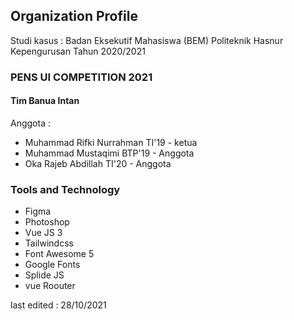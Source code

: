 ## Organization Profile
Studi kasus : Badan Eksekutif Mahasiswa (BEM) Politeknik Hasnur Kepengurusan Tahun 2020/2021

### PENS UI COMPETITION 2021
#### Tim Banua Intan
Anggota : 
- Muhammad Rifki Nurrahman TI'19 - ketua
- Muhammad Mustaqimi BTP'19 - Anggota
- Oka Rajeb Abdillah TI'20 - Anggota

### Tools and Technology
- Figma
- Photoshop
- Vue JS 3
- Tailwindcss
- Font Awesome 5
- Google Fonts
- Splide JS
- vue Roouter

last edited : 28/10/2021